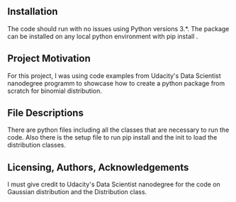 ## Installation
The code should run with no issues using Python versions 3.*.
The package can be installed on any local python environment with pip install .

## Project Motivation
For this project, I was using code examples from Udacity's Data Scientist nanodegree programm to showcase how to create a python package from scratch for binomial distribution.

## File Descriptions
There are python files including all the classes that are necessary to run the code. Also there is the setup file to run pip install and the init to load the distribution classes.

## Licensing, Authors, Acknowledgements
I must give credit to Udacity's Data Scientist nanodegree for the code on Gaussian distribution and the Distribution class.
